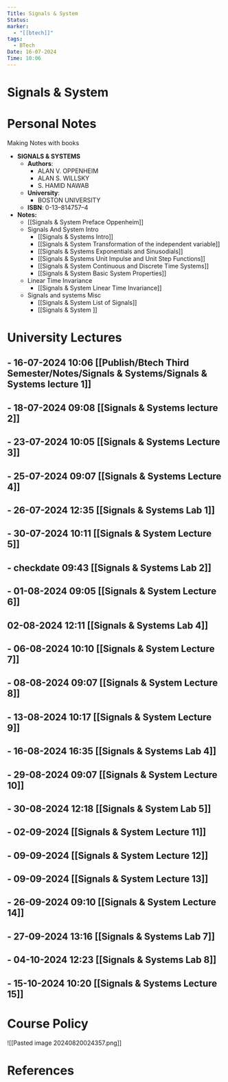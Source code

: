 ```yaml
---
Title: Signals & System
Status: 
marker:
  - "[[btech]]"
tags:
  - BTech
Date: 16-07-2024
Time: 10:06
---
```

# Signals & System

# Personal Notes
Making Notes with books
- **SIGNALS & SYSTEMS**
	- **Authors**:
		- ALAN V. OPPENHEIM
		- ALAN S. WILLSKY
		- S. HAMID NAWAB
	- **University**:
		- BOSTON UNIVERSITY
	- **ISBN**: 0-13–814757–4
- **Notes:**
	- [[Signals & System Preface Oppenheim]]
	- Signals And System Intro
		- [[Signals & Systems Intro]]
		- [[Signals & System Transformation of the independent variable]]
		- [[Signals & Systems Exponentials and Sinusodials]]
		- [[Signals & Systems Unit Impulse and Unit Step Functions]]
		- [[Signals & System Continuous and Discrete Time Systems]]
		- [[Signals & System Basic System Properties]]
	- Linear Time Invariance
		- [[Signals & System Linear Time Invariance]]
	- Signals and systems Misc
		- [[Signals & System List of Signals]]
		- [[Signals & System ]]

# University Lectures

## - 16-07-2024 10:06 [[Publish/Btech Third Semester/Notes/Signals & Systems/Signals & Systems lecture 1]]
## - 18-07-2024 09:08 [[Signals & Systems lecture 2]]

## - 23-07-2024 10:05 [[Signals & Systems Lecture 3]]
## - 25-07-2024 09:07 [[Signals & Systems Lecture 4]]
## - 26-07-2024 12:35 [[Signals & Systems Lab 1]]
## - 30-07-2024 10:11 [[Signals & System Lecture 5]]
## - checkdate 09:43 [[Signals & Systems Lab 2]]
## - 01-08-2024 09:05 [[Signals & System Lecture 6]]
## 02-08-2024 12:11 [[Signals & Systems Lab 4]]

## - 06-08-2024 10:10 [[Signals & System Lecture 7]]
## - 08-08-2024 09:07 [[Signals & System Lecture 8]]
## - 13-08-2024 10:17 [[Signals & System Lecture 9]]
## - 16-08-2024 16:35 [[Signals & Systems Lab 4]]
## - 29-08-2024 09:07 [[Signals & System Lecture 10]]
## - 30-08-2024 12:18 [[Signals & System Lab 5]]
## - 02-09-2024 [[Signals & System Lecture 11]]
## - 09-09-2024 [[Signals & System Lecture 12]]
## - 09-09-2024 [[Signals & System Lecture 13]]
## - 26-09-2024 09:10 [[Signals & System Lecture 14]]
## - 27-09-2024 13:16 [[Signals & Systems Lab 7]]
## - 04-10-2024 12:23 [[Signals & Systems Lab 8]]
## - 15-10-2024 10:20 [[Signals & Systems Lecture 15]]

# Course Policy
![[Pasted image 20240820024357.png]]

# References
